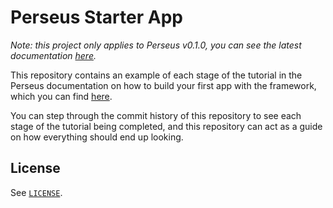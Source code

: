# Perseus Starter App

*Note: this project only applies to Perseus v0.1.0, you can see the latest documentation [here](https://arctic-hen7.github.io/perseus/en-US/docs).*

This repository contains an example of each stage of the tutorial in the Perseus documentation on how to build your first app with the framework, which you can find [here](https://arctic-hen7.github.io/perseus/en-US/docs/0.1.x/tutorials/first_app/intro).

You can step through the commit history of this repository to see each stage of the tutorial being completed, and this repository can act as a guide on how everything should end up looking.

## License

See [`LICENSE`](./LICENSE).

